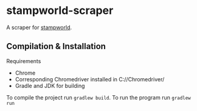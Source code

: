 # stampworld-scraper

A scraper for [stampworld](www.stampworld.com).

## Compilation & Installation

Requirements
* Chrome
* Corresponding Chromedriver installed in C://Chromedriver/
* Gradle and JDK for building

To compile the project run `gradlew build`. To run the program run `gradlew run`
